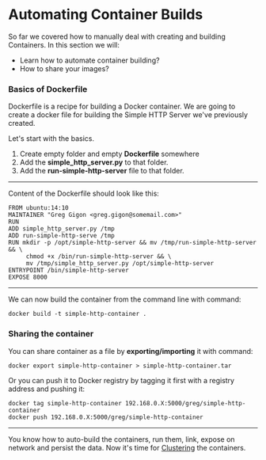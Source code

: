 Automating Container Builds
========================

So far we covered how to manually deal with creating and building Containers. In this section we will:

 - Learn how to automate container building?
 - How to share your images?

### Basics of Dockerfile

Dockerfile is a recipe for building a Docker container. We are going to create a docker file for building the Simple HTTP Server we've previously created.

Let's start with the basics. 

 1. Create empty folder and empty **Dockerfile** somewhere
 2. Add the **simple_http_server.py** to that folder.
 3. Add the **run-simple-http-server** file to that folder.


----------
Content of the Dockerfile should look like this:

    FROM ubuntu:14:10
    MAINTAINER "Greg Gigon <greg.gigon@somemail.com>"
	RUN 
	ADD simple_http_server.py /tmp
	ADD run-simple-http-serve /tmp
	RUN mkdir -p /opt/simple-http-server && mv /tmp/run-simple-http-server && \
		 chmod +x /bin/run-simple-http-server && \
		 mv /tmp/simple_http_server.py /opt/simple-http-server
	ENTRYPOINT /bin/simple-http-server
	EXPOSE 8000


----------
We can now build the container from the command line with command:

	docker build -t simple-http-container .


### Sharing the container

You can share container as a file by **exporting/importing** it with command:

	docker export simple-http-container > simple-http-container.tar

Or you can push it to Docker registry by tagging it first with a registry address and pushing it:

	docker tag simple-http-container 192.168.0.X:5000/greg/simple-http-container
	docker push 192.168.0.X:5000/greg/simple-http-container


----------
You know how to auto-build the containers, run them, link, expose on network and persist the data. Now it's time for [Clustering](../6.%20clustering/) the containers.